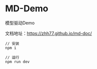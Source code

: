 # MD-Demo
模型驱动Demo

文档地址：https://zhh77.github.io/md-doc/

```node
// 安装
npm i

// 运行
npm run dev
```
